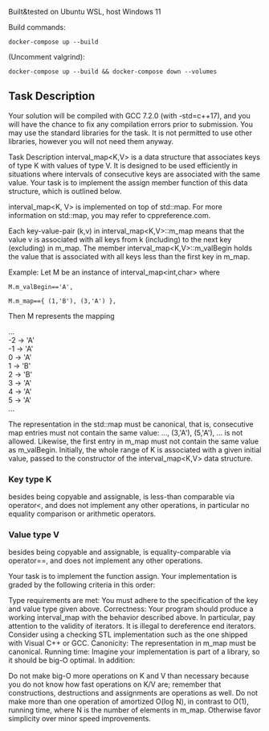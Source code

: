 
Built&tested on Ubuntu WSL, host Windows 11

Build commands:

`docker-compose up --build`

(Uncomment valgrind):

`docker-compose up --build && docker-compose down --volumes`



## Task Description

Your solution will be compiled with GCC 7.2.0 (with -std=c++17), and you will have the chance to fix any compilation errors prior to submission. You may use the standard libraries for the task. It is not permitted to use other libraries, however you will not need them anyway.

Task Description
interval_map<K,V> is a data structure that associates keys of type K with values of type V. It is designed to be used efficiently in situations where intervals of consecutive keys are associated with the same value. Your task is to implement the assign member function of this data structure, which is outlined below.

interval_map<K, V> is implemented on top of std::map. For more information on std::map, you may refer to cppreference.com.

Each key-value-pair (k,v) in interval_map<K,V>::m_map means that the value v is associated with all keys from k (including) to the next key (excluding) in m_map. The member interval_map<K,V>::m_valBegin holds the value that is associated with all keys less than the first key in m_map.

Example: Let M be an instance of interval_map<int,char> where

`M.m_valBegin=='A',`

`M.m_map=={ (1,'B'), (3,'A') },`

Then M represents the mapping

...  
-2 -> 'A'  
-1 -> 'A'  
0 -> 'A'  
1 -> 'B'  
2 -> 'B'  
3 -> 'A'  
4 -> 'A'  
5 -> 'A'  
...
   


The representation in the std::map must be canonical, that is, consecutive map entries must not contain the same value: ..., (3,'A'), (5,'A'), ... is not allowed. Likewise, the first entry in m_map must not contain the same value as m_valBegin. Initially, the whole range of K is associated with a given initial value, passed to the constructor of the interval_map<K,V> data structure.

### Key type K

besides being copyable and assignable, is less-than comparable via operator<, and
does not implement any other operations, in particular no equality comparison or arithmetic operators.
### Value type V

besides being copyable and assignable, is equality-comparable via operator==, and
does not implement any other operations.

Your task is to implement the function assign. Your implementation is graded by the following criteria in this order:

Type requirements are met: You must adhere to the specification of the key and value type given above.
Correctness: Your program should produce a working interval_map with the behavior described above. In particular, pay attention to the validity of iterators. It is illegal to dereference end iterators. Consider using a checking STL implementation such as the one shipped with Visual C++ or GCC.
Canonicity: The representation in m_map must be canonical.
Running time: Imagine your implementation is part of a library, so it should be big-O optimal. In addition:

Do not make big-O more operations on K and V than necessary because you do not know how fast operations on K/V are; remember that constructions, destructions and assignments are operations as well.
Do not make more than one operation of amortized O(log N), in contrast to O(1), running time, where N is the number of elements in m_map.
Otherwise favor simplicity over minor speed improvements.